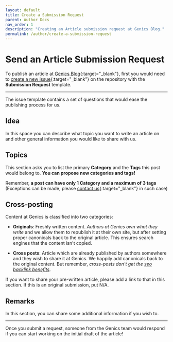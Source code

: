 ```yaml
---
layout: default
title: Create a Submission Request
parent: Author Docs
nav_order: 1
description: "Creating an Article submission request at Genics Blog."
permalink: /author/create-a-submission-request
---
```


# Send an Article Submission Request

To publish an article at [Genics Blog](https://genicsblog.com){:target="_blank"}, first you would need to [create a new issue](https://github.com/genicsblog/genicsblog.github.io/issues/new/choose){:target="_blank"} on the repository with the **Submission Request** template.

---

The issue template contains a set of questions that would ease the publishing process for us.

## Idea

In this space you can describe what topic you want to write an article on and other general information you would like to share with us.

## Topics

This section asks you to list the primary **Category** and the **Tags** this post would belong to. **You can propose new categories and tags!**

Remember, **a post can have only 1 Category and a maximum of 3 tags** (Exceptions can be made, please [contact us](https://genicsblog.com/contact){:target="_blank"} in such case)

## Cross-posting

Content at Genics is classified into two categories:

- **Originals**: Freshly written content. *Authors at Genics own what they write* and we allow them to republish it at their own site, but after setting proper canonicals back to the original article. This ensures search engines that the content isn't copied.

- **Cross posts**: Article which are already published by authors somewhere and they wish to share it at Genics. We happily add canonicals back to the original content. But remember, *cross-posts don't get the [seo backlink benefits](http://genicsblog.com/about#how-can-you-benefit)*.

If you want to share your pre-written article, please add a link to that in this section. If this is an original submission, put N/A.

## Remarks

In this section, you can share some additional information if you wish to.

---

Once you submit a request, someone from the Genics team would respond if you can start working on the initial draft of the article!
